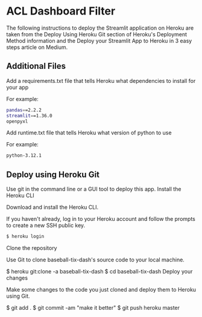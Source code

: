 # ACL Dashboard Filter

The following instructions to deploy the Streamlit application on Heroku are taken from the Deploy Using Heroku Git section of Heroku's Deployment Method information and the Deploy your Streamlit App to Heroku in 3 easy steps article on Medium.

## Additional Files 
Add a requirements.txt file that tells Heroku what dependencies to install for your app

For example: 
```bash
pandas==2.2.2
streamlit==1.36.0
openpyxl
```

Add runtime.txt file that tells Heroku what version of python to use

For example:
```bash
python-3.12.1
```


## Deploy using Heroku Git
Use git in the command line or a GUI tool to deploy this app. Install the Heroku CLI

Download and install the Heroku CLI.

If you haven't already, log in to your Heroku account and follow the prompts to create a new SSH public key.
```bash
$ heroku login
```
Clone the repository

Use Git to clone baseball-tix-dash's source code to your local machine.

$ heroku git:clone -a baseball-tix-dash 
$ cd baseball-tix-dash
Deploy your changes

Make some changes to the code you just cloned and deploy them to Heroku using Git.

$ git add .
$ git commit -am "make it better"
$ git push heroku master
